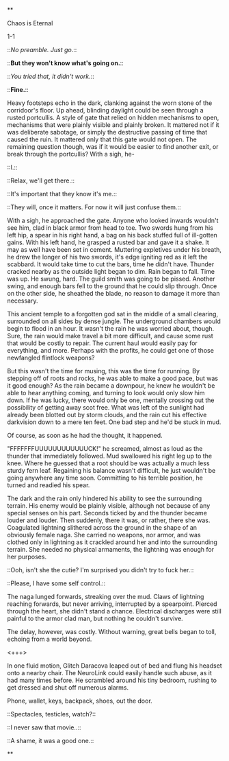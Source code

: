 **

Chaos is Eternal

1-1

::*No preamble. Just go*.::

::**But they won't know what's going on.**::

::*You tried that, it didn't work.*::

::**Fine.**::

Heavy footsteps echo in the dark, clanking against the worn stone of the corridoor's floor. Up ahead, blinding daylight could be seen through a rusted portcullis. A style of gate that relied on hidden mechanisms to open, mechanisms that were plainly visible and plainly broken. It mattered not if it was deliberate sabotage, or simply the destructive passing of time that caused the ruin. It mattered only that this gate would not open. The remaining question though, was if it would be easier to find another exit, or break through the portcullis? With a sigh, he-

::I.::

::Relax, we'll get there.::

::It's important that they know it's me.::

::They will, once it matters. For now it will just confuse them.::

With a sigh, he approached the gate. Anyone who looked inwards wouldn't see him, clad in black armor from head to toe. Two swords hung from his left hip, a spear in his right hand, a bag on his back stuffed full of ill-gotten gains. With his left hand, he grasped a rusted bar and gave it a shake. It may as well have been set in cement. Muttering expletives under his breath, he drew the longer of his two swords, it's edge igniting red as it left the scabbard. It would take time to cut the bars, time he didn't have. Thunder cracked nearby as the outside light began to dim. Rain began to fall. Time was up. He swung, hard. The guild smith was going to be pissed. Another swing, and enough bars fell to the ground that he could slip through. Once on the other side, he sheathed the blade, no reason to damage it more than necessary.

This ancient temple to a forgotten god sat in the middle of a small clearing, surrounded on all sides by dense jungle. The underground chambers would begin to flood in an hour. It wasn't the rain he was worried about, though. Sure, the rain would make travel a bit more difficult, and cause some rust that would be costly to repair. The current haul would easily pay for everything, and more. Perhaps with the profits, he could get one of those newfangled flintlock weapons?

But this wasn't the time for musing, this was the time for running. By stepping off of roots and rocks, he was able to make a good pace, but was it good enough? As the rain became a downpour, he knew he wouldn't be able to hear anything coming, and turning to look would only slow him down. If he was lucky, there would only be one, mentally crossing out the possibility of getting away scot free. What was left of the sunlight had already been blotted out by storm clouds, and the rain cut his effective darkvision down to a mere ten feet. One bad step and he'd be stuck in mud.

Of course, as soon as he had the thought, it happened.

"FFFFFFFUUUUUUUUUUUUCK!" he screamed, almost as loud as the thunder that immediately followed. Mud swallowed his right leg up to the knee. Where he guessed that a root should be was actually a much less sturdy fern leaf. Regaining his balance wasn't difficult, he just wouldn't be going anywhere any time soon. Committing to his terrible position, he turned and readied his spear.

The dark and the rain only hindered his ability to see the surrounding terrain. His enemy would be plainly visible, although not because of any special senses on his part. Seconds ticked by and the thunder became louder and louder. Then suddenly, there it was, or rather, there she was. Coagulated lightning slithered across the ground in the shape of an obviously female naga. She carried no weapons, nor armor, and was clothed only in lightning as it crackled around her and into the surrounding terrain. She needed no physical armaments, the lightning was enough for her purposes.

::Ooh, isn't she the cutie? I'm surprised you didn't try to fuck her.::

::Please, I have some self control.::

The naga lunged forwards, streaking over the mud. Claws of lightning reaching forwards, but never arriving, interrupted by a spearpoint. Pierced through the heart, she didn't stand a chance. Electrical discharges were still painful to the armor clad man, but nothing he couldn't survive.

The delay, however, was costly. Without warning, great bells began to toll, echoing from a world beyond.

  

<+++>

  

In one fluid motion, Glitch Daracova leaped out of bed and flung his headset onto a nearby chair. The NeuroLink could easily handle such abuse, as it had many times before. He scrambled around his tiny bedroom, rushing to get dressed and shut off numerous alarms.

Phone, wallet, keys, backpack, shoes, out the door.

::Spectacles, testicles, watch?::

::I never saw that movie..::

::A shame, it was a good one.::

**